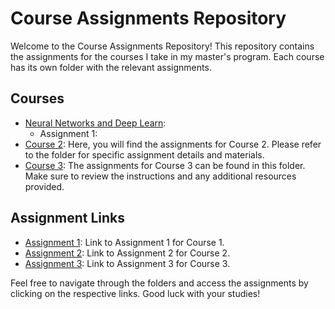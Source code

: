 # Course Assignments Repository

Welcome to the Course Assignments Repository! This repository contains the assignments for the courses I take in my master's program. Each course has its own folder with the relevant assignments.

## Courses

- [Neural Networks and Deep Learn](https://github.com/DelaramRajaei/Course_Assignments/tree/8601aac7123eb4f906d3e174844bde892bc10b79/Neural_Networks_and_Deep_Learn): 
  - Assignment 1:    
- [Course 2](course2/): Here, you will find the assignments for Course 2. Please refer to the folder for specific assignment details and materials.
- [Course 3](course3/): The assignments for Course 3 can be found in this folder. Make sure to review the instructions and any additional resources provided.

## Assignment Links

- [Assignment 1](course1/assignment1.md): Link to Assignment 1 for Course 1.
- [Assignment 2](course2/assignment2.md): Link to Assignment 2 for Course 2.
- [Assignment 3](course3/assignment3.md): Link to Assignment 3 for Course 3.

Feel free to navigate through the folders and access the assignments by clicking on the respective links. Good luck with your studies!
